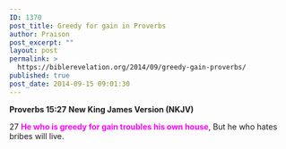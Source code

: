 ```yaml
---
ID: 1370
post_title: Greedy for gain in Proverbs
author: Praison
post_excerpt: ""
layout: post
permalink: >
  https://biblerevelation.org/2014/09/greedy-gain-proverbs/
published: true
post_date: 2014-09-15 09:01:30
---
```

<strong>Proverbs 15:27</strong>
<strong> New King James Version (NKJV)</strong>

27 <span style="color: #ff00ff;"><strong>He who is greedy for gain troubles his own house</strong></span>,
But he who hates bribes will live.
